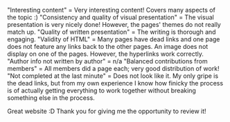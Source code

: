 "Interesting content" = Very interesting content! Covers many aspects of the topic :)
"Consistency and quality of visual presentation" = The visual presentation is very nicely done! However, the pages' themes do not really match up.
"Quality of written presentation" = The writing is thorough and engaging.
"Validity of HTML" = Many pages have dead links and one page does not feature any links back to the other pages. 
An image does not display on one of the pages. However, the hyperlinks work correctly.
"Author info not written by author" = n/a
"Balanced contributions from members" = All members did a page each; very good distribution of work!
"Not completed at the last minute" = Does not look like it. My only gripe is the dead links, but from my own experience I know how
finicky the process is of actually getting everything to work together without breaking something else in the process. 

Great website :D
Thank you for giving me the opportunity to review it!
